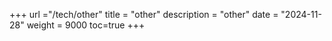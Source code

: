 +++
url ="/tech/other"
title = "other"
description = "other"
date = "2024-11-28"
weight = 9000
toc=true
+++
